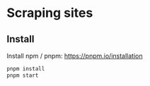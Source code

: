 # Scraping sites

## Install

Install npm / pnpm: https://pnpm.io/installation

```bash
pnpm install
pnpm start
```
